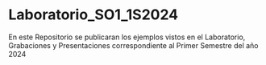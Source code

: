 # Laboratorio_SO1_1S2024
En este Repositorio se publicaran los ejemplos vistos en el Laboratorio, Grabaciones y Presentaciones correspondiente al Primer Semestre del año 2024

